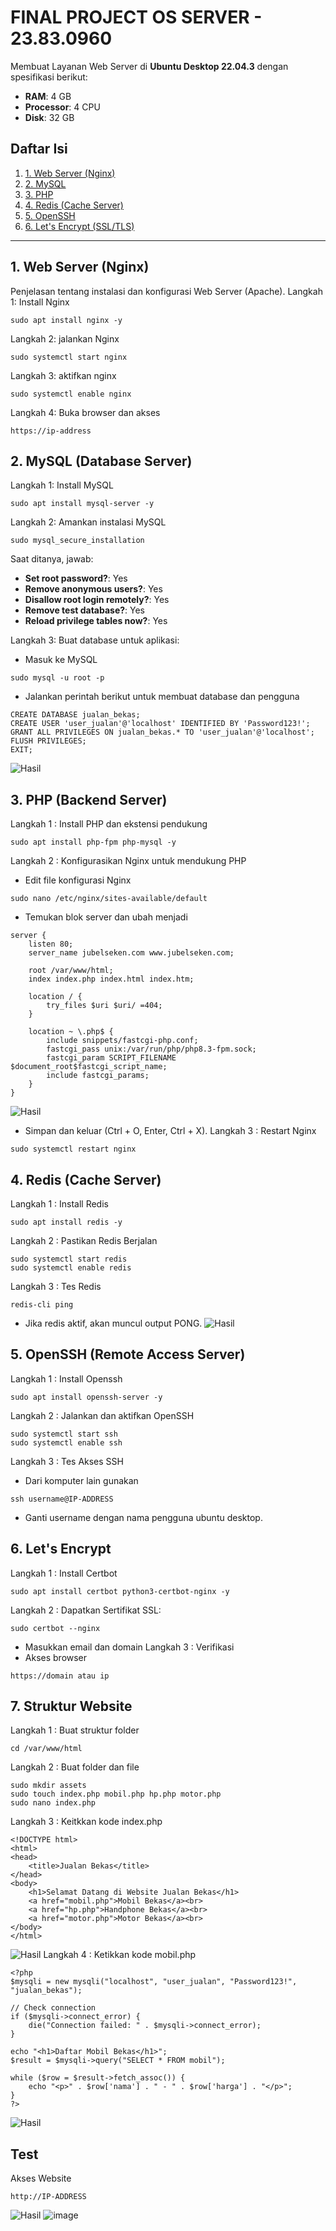 # FINAL PROJECT OS SERVER - 23.83.0960

Membuat Layanan Web Server di **Ubuntu Desktop 22.04.3** dengan spesifikasi berikut:
- **RAM**: 4 GB  
- **Processor**: 4 CPU  
- **Disk**: 32 GB

## Daftar Isi
1. [1. Web Server (Nginx)](#1-web-server-nginx)
2. [2. MySQL](#2-mysql-dabase-server)
3. [3. PHP](#3-php)
4. [4. Redis (Cache Server)](#4-redis-server)
5. [5. OpenSSH](#5-openssh)
6. [6. Let's Encrypt (SSL/TLS)](#6-lets-encrypt)

---

## 1. Web Server (Nginx)
Penjelasan tentang instalasi dan konfigurasi Web Server (Apache).
Langkah 1: Install Nginx
```
sudo apt install nginx -y
```
Langkah 2: jalankan Nginx
```
sudo systemctl start nginx
```
Langkah 3: aktifkan nginx 
```
sudo systemctl enable nginx
```
Langkah 4: Buka browser dan akses 
```
https://ip-address
```
## 2. MySQL (Database Server)
Langkah 1: Install MySQL
```
sudo apt install mysql-server -y
```
Langkah 2: Amankan instalasi MySQL
```
sudo mysql_secure_installation
```
Saat ditanya, jawab:
- **Set root password?**: Yes
- **Remove anonymous users?**: Yes
- **Disallow root login remotely?**: Yes
- **Remove test database?**: Yes
- **Reload privilege tables now?**: Yes

Langkah 3: Buat database untuk aplikasi:
- Masuk ke MySQL
```
sudo mysql -u root -p
```
- Jalankan perintah berikut untuk membuat database dan pengguna
```
CREATE DATABASE jualan_bekas;
CREATE USER 'user_jualan'@'localhost' IDENTIFIED BY 'Password123!';
GRANT ALL PRIVILEGES ON jualan_bekas.* TO 'user_jualan'@'localhost';
FLUSH PRIVILEGES;
EXIT;
```
![Hasil](database.png)
## 3. PHP (Backend Server)
Langkah 1 : Install PHP dan ekstensi pendukung
```
sudo apt install php-fpm php-mysql -y
```
Langkah 2 : Konfigurasikan Nginx untuk mendukung PHP
- Edit file konfigurasi Nginx
```
sudo nano /etc/nginx/sites-available/default
```
- Temukan blok server dan ubah menjadi
```
server {
    listen 80;
    server_name jubelseken.com www.jubelseken.com;

    root /var/www/html;
    index index.php index.html index.htm;

    location / {
        try_files $uri $uri/ =404;
    }

    location ~ \.php$ {
        include snippets/fastcgi-php.conf;
        fastcgi_pass unix:/var/run/php/php8.3-fpm.sock;
        fastcgi_param SCRIPT_FILENAME $document_root$fastcgi_script_name;
        include fastcgi_params;
    }
}
```
![Hasil](defaultserver.png)
- Simpan dan keluar (Ctrl + O, Enter, Ctrl + X).
Langkah 3 : Restart Nginx
```
sudo systemctl restart nginx
```
## 4. Redis (Cache Server)
Langkah 1 : Install Redis
```
sudo apt install redis -y
```
Langkah 2 : Pastikan Redis Berjalan
```
sudo systemctl start redis
sudo systemctl enable redis
```
Langkah 3 : Tes Redis
```
redis-cli ping
```
- Jika redis aktif, akan muncul output PONG.
![Hasil](pong.png)
## 5. OpenSSH (Remote Access Server)
Langkah 1 : Install Openssh
```
sudo apt install openssh-server -y
```
Langkah 2 : Jalankan dan aktifkan OpenSSH
```
sudo systemctl start ssh
sudo systemctl enable ssh
```
Langkah 3 : Tes Akses SSH
- Dari komputer lain gunakan
```
ssh username@IP-ADDRESS
```
- Ganti username dengan nama pengguna ubuntu desktop.
## 6. Let's Encrypt
Langkah 1 : Install Certbot
```
sudo apt install certbot python3-certbot-nginx -y
```
Langkah 2 : Dapatkan Sertifikat SSL:
```
sudo certbot --nginx
```
- Masukkan email dan domain
Langkah 3 : Verifikasi
- Akses browser
```
https://domain atau ip
```
## 7. Struktur Website
Langkah 1 : Buat struktur folder
```
cd /var/www/html
```
Langkah 2 : Buat folder dan file
```
sudo mkdir assets
sudo touch index.php mobil.php hp.php motor.php
sudo nano index.php
```
Langkah 3 : Keitkkan kode index.php
```
<!DOCTYPE html>
<html>
<head>
    <title>Jualan Bekas</title>
</head>
<body>
    <h1>Selamat Datang di Website Jualan Bekas</h1>
    <a href="mobil.php">Mobil Bekas</a><br>
    <a href="hp.php">Handphone Bekas</a><br>
    <a href="motor.php">Motor Bekas</a><br>
</body>
</html>
```
![Hasil](kodeindex.png)
Langkah 4 : Ketikkan kode mobil.php
```
<?php
$mysqli = new mysqli("localhost", "user_jualan", "Password123!", "jualan_bekas");

// Check connection
if ($mysqli->connect_error) {
    die("Connection failed: " . $mysqli->connect_error);
}

echo "<h1>Daftar Mobil Bekas</h1>";
$result = $mysqli->query("SELECT * FROM mobil");

while ($row = $result->fetch_assoc()) {
    echo "<p>" . $row['nama'] . " - " . $row['harga'] . "</p>";
}
?>
```
![Hasil](kodemobil.png)
## Test
Akses Website
```
http://IP-ADDRESS
```
![Hasil](index.png)
![image](mobil.png)
